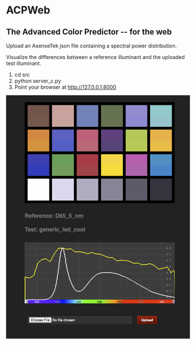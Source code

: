 ACPWeb
======

The Advanced Color Predictor -- for the web
-------------------------------------------


Upload an AsenseTek json file containing a spectral power distribution.

Visualize the differences between a reference illuminant and the uploaded test illuminant.

1. cd src
2. python server_c.py
3. Point your browser at http://127.0.0.1:8000

![web view of application](images/webview.png?raw=true)
